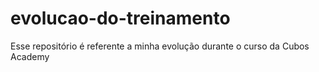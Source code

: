 # evolucao-do-treinamento
Esse repositório é referente a minha evolução durante o curso da Cubos Academy
